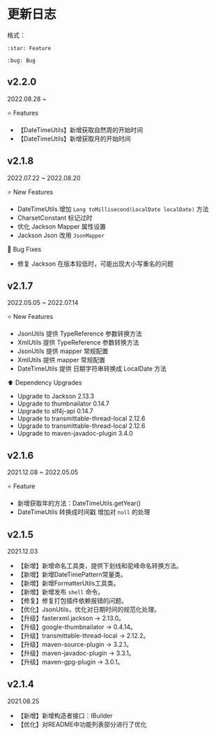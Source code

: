 # 更新日志

格式：

```
:star: Feature

:bug: Bug
```

## v2.2.0

2022.08.28 ~ 

:star: Features

- 【DateTimeUtils】新增获取自然周的开始时间
- 【DateTimeUtils】新增获取月的开始时间


## v2.1.8

2022.07.22 ~ 2022.08.20

:star: New Features

- DateTimeUtils 增加 `Long toMillisecond(LocalDate localDate)` 方法
- CharsetConstant 标记过时
- 优化 Jackson Mapper 属性设置
- Jackson Json 改用 `JsonMapper`

:bug: Bug Fixes

- 修复 Jackson 在版本较低时，可能出现大小写重名的问题



## v2.1.7

2022.05.05 ~ 2022.07.14

:star: New Features

- JsonUtils 提供 TypeReference 参数转换方法
- XmlUtils 提供 TypeReference 参数转换方法
- JsonUtils 提供 mapper 常规配置
- XmlUtils 提供 mapper 常规配置
- DateTimeUtils 提供 日期字符串转换成 LocalDate 方法

:arrow_up: Dependency Upgrades

- Upgrade to Jackson 2.13.3
- Upgrade to thumbnailator 0.14.7
- Upgrade to slf4j-api 0.14.7
- Upgrade to transmittable-thread-local 2.12.6
- Upgrade to transmittable-thread-local 2.12.6
- Upgrade to maven-javadoc-plugin 3.4.0



## v2.1.6

2021.12.08 ~ 2022.05.05

:star: Feature

- 新增获取年的方法：DateTimeUtils.getYear()
- DateTimeUtils 转换成时间戳 增加对 `null` 的处理


## v2.1.5

2021.12.03

- 【新增】新增命名工具类，提供下划线和驼峰命名转换方法。
- 【新增】新增DateTimePattern常量类。
- 【新增】新增FormatterUtils工具类。
- 【新增】新增发布 `shell` 命令。
- 【修复】修复打包插件依赖报错的问题。
- 【优化】JsonUtils，优化对日期时间的规范化处理。
- 【升级】fasterxml.jackson -> 2.13.0。
- 【升级】google-thumbnailator -> 0.4.14。
- 【升级】transmittable-thread-local -> 2.12.2。
- 【升级】maven-source-plugin -> 3.2.1。
- 【升级】maven-javadoc-plugin -> 3.3.1。
- 【升级】maven-gpg-plugin -> 3.0.1。

## v2.1.4

2021.08.25

- 【新增】新增构造者接口：IBuilder
- 【优化】对README中功能列表部分进行了优化